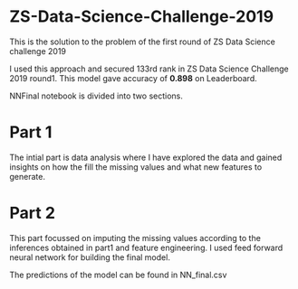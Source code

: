 # ZS-Data-Science-Challenge-2019
This is the solution to the problem of the first round of ZS Data Science challenge 2019

I used this approach and secured 133rd rank in ZS Data Science Challenge 2019 round1.
This model gave accuracy of **0.898** on Leaderboard.

NNFinal notebook is divided into two sections.

# Part 1
The intial part is data analysis where I have explored the data and gained insights on how the fill the missing values and what new features to generate.

# Part 2
This part focussed on imputing the missing values according to the inferences obtained in part1 and feature engineering. I used feed forward neural network for building the final model.

The predictions of the model can be found in NN_final.csv
